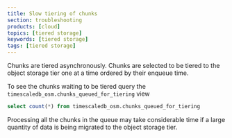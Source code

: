 ```yaml
---
title: Slow tiering of chunks
section: troubleshooting
products: [cloud]
topics: [tiered storage]
keywords: [tiered storage]
tags: [tiered storage]
---
```



<!---
* Use this format for writing troubleshooting sections:
 - Cause: What causes the problem?
 - Consequence: What does the user see when they hit this problem?
 - Fix/Workaround: What can the user do to fix or work around the problem? Provide a "Resolving" Procedure if required.
 - Result: When the user applies the fix, what is the result when the same action is applied?
* Copy this comment at the top of every troubleshooting page
-->

Chunks are tiered asynchronously. Chunks are selected to be tiered to the object storage tier one at a time ordered by their enqueue time.

To see the chunks waiting to be tiered query the `timescaledb_osm.chunks_queued_for_tiering` view

```sql
select count(*) from timescaledb_osm.chunks_queued_for_tiering
```

Processing all the chunks in the queue may take considerable time if a large quantity of data is being migrated to the object storage tier.
